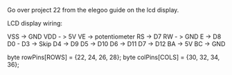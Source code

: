 Go over project 22 from the elegoo guide on the lcd display.

LCD display wiring:

VSS -> GND
VDD - > 5V
VE -> potentiometer
RS -> D7
RW - > GND
E -> D8
D0 - D3 -> Skip
D4 -> D9
D5 -> D10
D6 -> D11
D7 -> D12
BA -> 5V
BC -> GND

byte rowPins[ROWS] = {22, 24, 26, 28}; 
byte colPins[COLS] = {30, 32, 34, 36};
